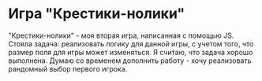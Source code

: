 # Игра "Крестики-нолики"
"Крестики-нолики" - моя вторая игра, написанная с помощью JS.
Стояла задача: реализовать логику для данной игры, с учетом того, что размер поля для игры может изменяться. Я считаю, что задача хорошо выполнена. 
Думаю со временем дополнить работу - хочу реализовать рандомный выбор первого игрока.
